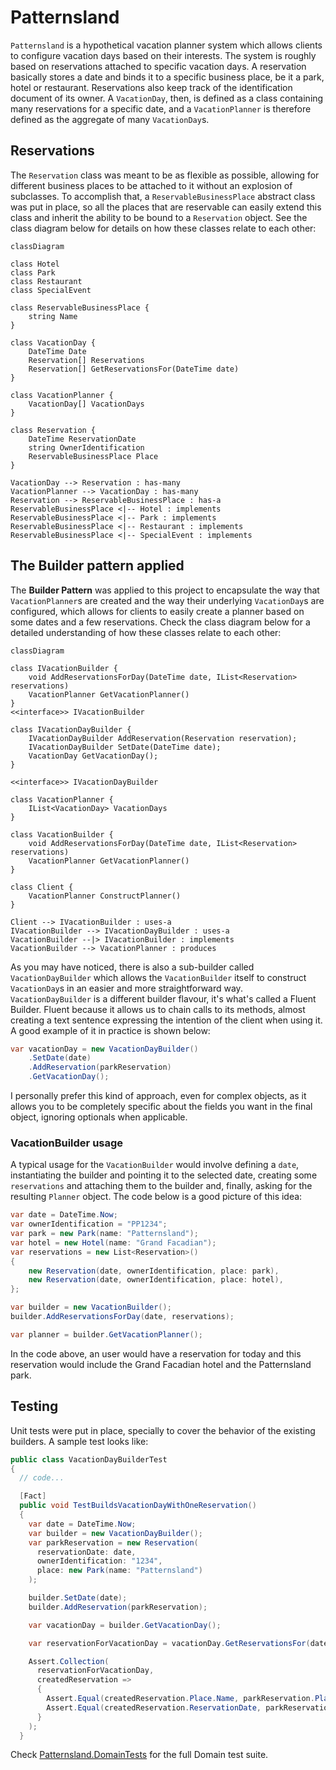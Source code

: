# Patternsland

`Patternsland` is a hypothetical vacation planner system which allows clients to configure vacation days based on their interests. The system is roughly based on reservations attached to specific vacation days. A reservation basically stores a date and binds it to a specific business place, be it a park, hotel or restaurant. Reservations also keep track of the identification document of its owner. A `VacationDay`, then, is defined as a class containing many reservations for a specific date, and a `VacationPlanner` is therefore defined as the aggregate of many `VacationDay`s.

## Reservations

The `Reservation` class was meant to be as flexible as possible, allowing for different business places to be attached to it without an explosion of subclasses. To accomplish that, a `ReservableBusinessPlace` abstract class was put in place, so all the places that are reservable can easily extend this class and inherit the ability to be bound to a `Reservation` object. See the class diagram below for details on how these classes relate to each other:

```mermaid
classDiagram

class Hotel
class Park
class Restaurant
class SpecialEvent

class ReservableBusinessPlace {
    string Name
}

class VacationDay {
    DateTime Date
    Reservation[] Reservations
    Reservation[] GetReservationsFor(DateTime date)
}

class VacationPlanner {
    VacationDay[] VacationDays
}

class Reservation {
    DateTime ReservationDate
    string OwnerIdentification
    ReservableBusinessPlace Place
}

VacationDay --> Reservation : has-many
VacationPlanner --> VacationDay : has-many
Reservation --> ReservableBusinessPlace : has-a
ReservableBusinessPlace <|-- Hotel : implements
ReservableBusinessPlace <|-- Park : implements
ReservableBusinessPlace <|-- Restaurant : implements
ReservableBusinessPlace <|-- SpecialEvent : implements
```

## The Builder pattern applied

The **Builder Pattern** was applied to this project to encapsulate the way that `VacationPlanner`s are created and the way their underlying `VacationDay`s are configured, which allows for clients to easily create a planner based on some dates and a few reservations. Check the class diagram below for a detailed understanding of how these classes relate to each other:

```mermaid
classDiagram

class IVacationBuilder {
    void AddReservationsForDay(DateTime date, IList<Reservation> reservations)
    VacationPlanner GetVacationPlanner()
}
<<interface>> IVacationBuilder

class IVacationDayBuilder {
    IVacationDayBuilder AddReservation(Reservation reservation);
    IVacationDayBuilder SetDate(DateTime date);
    VacationDay GetVacationDay();
}

<<interface>> IVacationDayBuilder

class VacationPlanner {
    IList<VacationDay> VacationDays
}

class VacationBuilder {
    void AddReservationsForDay(DateTime date, IList<Reservation> reservations)
    VacationPlanner GetVacationPlanner()
}

class Client {
    VacationPlanner ConstructPlanner()
}

Client --> IVacationBuilder : uses-a
IVacationBuilder --> IVacationDayBuilder : uses-a
VacationBuilder --|> IVacationBuilder : implements
VacationBuilder --> VacationPlanner : produces
```

As you may have noticed, there is also a sub-builder called `VacationDayBuilder` which allows the `VacationBuilder` itself to construct `VacationDay`s in an easier and more straightforward way. `VacationDayBuilder` is a different builder flavour, it's what's called a Fluent Builder. Fluent because it allows us to chain calls to its methods, almost creating a text sentence expressing the intention of the client when using it. A good example of it in practice is shown below:

```csharp
var vacationDay = new VacationDayBuilder()
    .SetDate(date)
    .AddReservation(parkReservation)
    .GetVacationDay();
```

I personally prefer this kind of approach, even for complex objects, as it allows you to be completely specific about the fields you want in the final object, ignoring optionals when applicable.

### VacationBuilder usage

A typical usage for the `VacationBuilder` would involve defining a `date`, instantiating the builder and pointing it to the selected date, creating some `reservations` and attaching them to the builder and, finally, asking for the resulting `Planner` object. The code below is a good picture of this idea:

```csharp
var date = DateTime.Now;
var ownerIdentification = "PP1234";
var park = new Park(name: "Patternsland");
var hotel = new Hotel(name: "Grand Facadian");
var reservations = new List<Reservation>()
{
    new Reservation(date, ownerIdentification, place: park),
    new Reservation(date, ownerIdentification, place: hotel),
};

var builder = new VacationBuilder();
builder.AddReservationsForDay(date, reservations);

var planner = builder.GetVacationPlanner();
```

In the code above, an user would have a reservation for today and this reservation would include the Grand Facadian hotel and the Patternsland park.

## Testing

Unit tests were put in place, specially to cover the behavior of the existing builders. A sample test looks like:

```csharp
public class VacationDayBuilderTest
{
  // code...

  [Fact]
  public void TestBuildsVacationDayWithOneReservation()
  {
    var date = DateTime.Now;
    var builder = new VacationDayBuilder();
    var parkReservation = new Reservation(
      reservationDate: date,
      ownerIdentification: "1234",
      place: new Park(name: "Patternsland")
    );

    builder.SetDate(date);
    builder.AddReservation(parkReservation);

    var vacationDay = builder.GetVacationDay();

    var reservationForVacationDay = vacationDay.GetReservationsFor(date);

    Assert.Collection(
      reservationForVacationDay,
      createdReservation =>
      {
        Assert.Equal(createdReservation.Place.Name, parkReservation.Place.Name);
        Assert.Equal(createdReservation.ReservationDate, parkReservation.ReservationDate);
      }
    );
  }
```

Check [Patternsland.DomainTests](./Patternsland.DomainTests/) for the full Domain test suite.
